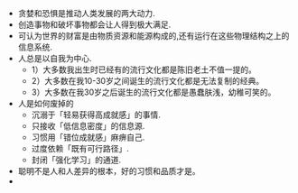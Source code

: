 
* 贪婪和恐惧是推动人类发展的两大动力.
* 创造事物和破坏事物都会让人得到极大满足.
* 可认为世界的财富是由物质资源和能源构成的,还有运行在这些物理结构之上的信息系统.
* 人总是以自我为中心.
    * 1）大多数我出生时已经有的流行文化都是陈旧老土不值一提的。
    * 2）大多数在我10-30岁之间诞生的流行文化都是无法复制的经典。
    * 3）大多数在我30岁之后诞生的流行文化都是愚蠢肤浅，幼稚可笑的。
* 人是如何废掉的
    * 沉溺于「轻易获得高成就感」的事情.
    * 只接收「低信息密度」的信息源.
    * 习惯用「错位成就感」麻痹自己.
    * 过度依赖「既有可行路径」.
    * 封闭「强化学习」的通道.
* 聪明不是人和人差异的根本，好的习惯和品质才是。
* 